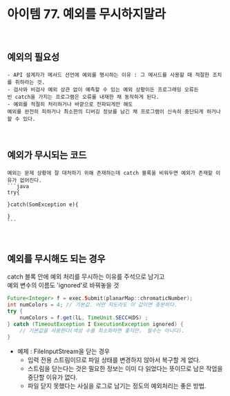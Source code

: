 #  아이템 77. 예외를 무시하지말라

<br>

## 예외의 필요성
    - API 설계자가 메서드 선언에 예외를 명시하는 이유 : 그 메서드를 사용할 때 적절한 조치를 취하라는 것.
    - 검사와 비검사 예외 상관 없이 예측할 수 있는 예외 상황이든 프로그래밍 오류든  
    빈 catch을 가지는 프로그램은 오류를 내재한 채 동작하게 된다.
    - 예외를 적절히 처리하거나 바깥으로 전파되게만 해도  
    예외를 완전히 피하거나 최소한의 디버깅 정보를 남긴 채 프로그램이 신속히 중단되게 하거나 할 수 있다.

<br>

## 예외가 무시되는 코드  
    예외는 문제 상황에 잘 대처하기 위해 존재하는데 catch 블록을 비워두면 예외가 존재할 이유가 없어진다.
    ```java
    try{

    }catch(SomException e){
        
    }
    ```

<br>

## 예외를 무시해도 되는 경우  
catch 블록 안에 예외 처리를 무시하는 이유를 주석으로 남기고  
예외 변수의 이름도 'ignored'로 바꿔놓을 것

```java
Future<Integer> f = exec.5ubmit(planarMap::chromaticNumber);
int numColors = 4; // 기본값. 어떤 지도라도 이 값이면 충분하다.
try {
    numColors = f.get(lL, TimeUnit.SECC씨DS) ;
} catch (TimeoutException I ExecutionException ignored) {
    // 기본값을 사용한다(색상 수를 최소화하면 좋지만， 필수는 아니다).
}
```
- 예제 : FileInputStream을 닫는 경우  
    - 입력 전용 스트림이므로 파일 상태를 변경하지 않아서 복구할 게 없다.
    - 스트림을 닫는다는 것은 필요한 정보는 이미 다 읽었다는 뜻이므로 남은 작업을 중단할 이유가 없다.
    - 파일 닫지 못했다는 사실을 로그로 남기는 정도의 예외처리는 좋은 방법.

<br>
